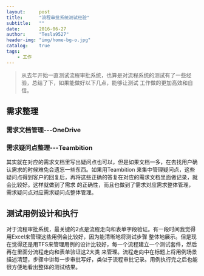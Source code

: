 ```yaml
---
layout:     post
title:      "流程审批系统测试经验"
subtitle:   ""
date:       2016-06-27
author:     "Tesla9527"
header-img: "img/home-bg-o.jpg"
catalog:    true
tags:
    - 工作
---
```


> 从去年开始一直测试流程审批系统，也算是对流程系统的测试有了一些经验，总结了下，如果能做好以下几点，能够让测试
工作做的更加高效和自信。

## 需求整理
### 需求文档管理---OneDrive

### 需求疑问点整理---Teambition

其实就在对应的需求文档里写出疑问点也可以，但是如果文档一多，在去找用户确认需求的时候难免会遗忘一些东西。如果用Teambition
来集中管理疑问点，这些疑问点得到客户的回复后，再将这些正确的答复在对应的需求文档里面做记录，就会比较好。这样就做到了需求
的正确性，而且也做到了需求对应需求整体管理，需求疑问点对应需求疑问点整体管理。

## 测试用例设计和执行
对于流程审批系统，最关键的2点是流程走向和表单字段验证。有一段时间我觉得用Excel来管理这些用例会比较好，因为能清晰地将测试步骤
整体地展示。但是现在觉得还是用TFS来管理用例的设计比较好，每一个流程建立一个测试套件，然后再在里面分流程走向和表单验证这2大类
来管理。流程走向中在标题上将用例场景描述清楚，步骤中讲每一步审批写好，类似于流程审批记录。用例执行完之后也能很方便地看出整体的测试结果。



